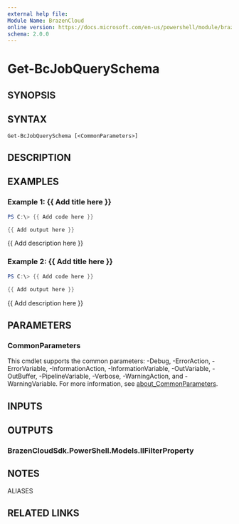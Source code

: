 ```yaml
---
external help file:
Module Name: BrazenCloud
online version: https://docs.microsoft.com/en-us/powershell/module/brazencloud/get-bcjobqueryschema
schema: 2.0.0
---
```


# Get-BcJobQuerySchema

## SYNOPSIS


## SYNTAX

```
Get-BcJobQuerySchema [<CommonParameters>]
```

## DESCRIPTION


## EXAMPLES

### Example 1: {{ Add title here }}
```powershell
PS C:\> {{ Add code here }}

{{ Add output here }}
```

{{ Add description here }}

### Example 2: {{ Add title here }}
```powershell
PS C:\> {{ Add code here }}

{{ Add output here }}
```

{{ Add description here }}

## PARAMETERS

### CommonParameters
This cmdlet supports the common parameters: -Debug, -ErrorAction, -ErrorVariable, -InformationAction, -InformationVariable, -OutVariable, -OutBuffer, -PipelineVariable, -Verbose, -WarningAction, and -WarningVariable. For more information, see [about_CommonParameters](http://go.microsoft.com/fwlink/?LinkID=113216).

## INPUTS

## OUTPUTS

### BrazenCloudSdk.PowerShell.Models.IIFilterProperty

## NOTES

ALIASES

## RELATED LINKS

